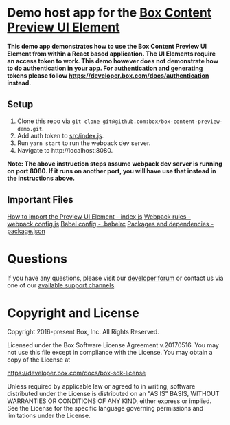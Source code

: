 Demo host app for the [Box Content Preview UI Element](https://developer.box.com/docs/box-content-preview)
==========================================================================================================

**This demo app demonstrates how to use the Box Content Preview UI Element from within a React based application. The UI Elements require an access token to work. This demo however does not demonstrate how to do authentication in your app. For authentication and generating tokens please follow https://developer.box.com/docs/authentication instead.**

Setup
-----
1. Clone this repo via `git clone git@github.com:box/box-content-preview-demo.git`.
2. Add auth token to [src/index.js](src/index.js).
3. Run `yarn start` to run the webpack dev server.
4. Navigate to http://localhost:8080.

**Note: The above instruction steps assume webpack dev server is running on port 8080. If it runs on another port, you will have use that instead in the instructions above.**

Important Files
---------------
[How to import the Preview UI Element - index.js](src/index.js)
[Webpack rules - webpack.config.js](webpack.config.js)
[Babel config - .babelrc](.babelrc)
[Packages and dependencies - package.json](package.json)

# Questions
If you have any questions, please visit our [developer forum](https://community.box.com/t5/Box-Developer-Forum/bd-p/DeveloperForum) or contact us via one of our [available support channels](https://community.box.com/t5/Community/ct-p/English).

# Copyright and License
Copyright 2016-present Box, Inc. All Rights Reserved.

Licensed under the Box Software License Agreement v.20170516.
You may not use this file except in compliance with the License.
You may obtain a copy of the License at

   https://developer.box.com/docs/box-sdk-license

Unless required by applicable law or agreed to in writing, software
distributed under the License is distributed on an "AS IS" BASIS,
WITHOUT WARRANTIES OR CONDITIONS OF ANY KIND, either express or implied.
See the License for the specific language governing permissions and
limitations under the License.
